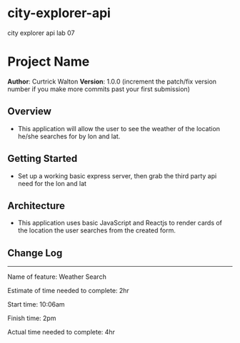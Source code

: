 # city-explorer-api
city explorer api lab 07




# Project Name

**Author**: Curtrick Walton
**Version**: 1.0.0 (increment the patch/fix version number if you make more commits past your first submission)

## Overview
<!-- Provide a high level overview of what this application is and why you are building it, beyond the fact that it's an assignment for this class. (i.e. What's your problem domain?) -->
- This application will allow the user to see the weather of the location he/she searches for by lon and lat.

## Getting Started
<!-- What are the steps that a user must take in order to build this app on their own machine and get it running? -->
- Set up a working basic express server, then grab the third party api need for the lon and lat
## Architecture
<!-- Provide a detailed description of the application design. What technologies (languages, libraries, etc) you're using, and any other relevant design information. -->
- This application uses basic JavaScript and Reactjs to render cards of the location the user searches from the created form.
## Change Log
<!-- Use this area to document the iterative changes made to your application as each feature is successfully implemented. Use time stamps. Here's an example:

01-01-2001 4:59pm - Application now has a fully-functional express server, with a GET route for the location resource. -->

-----------------------------------------------------------

Name of feature: Weather Search

Estimate of time needed to complete: 2hr

Start time: 10:06am

Finish time: 2pm 

Actual time needed to complete: 4hr 